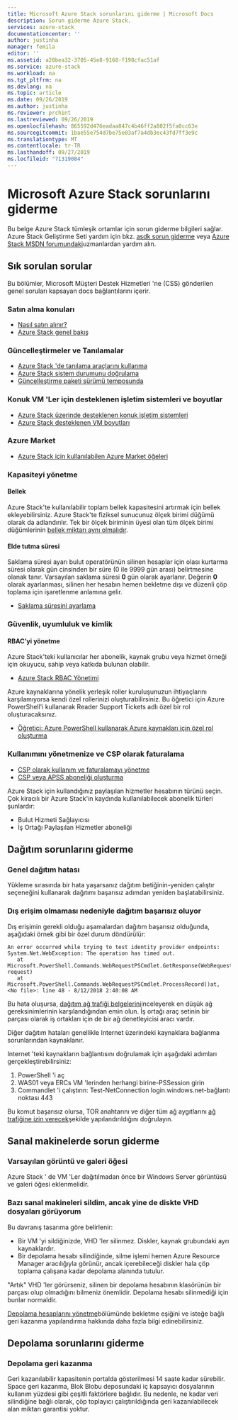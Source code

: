 ```yaml
---
title: Microsoft Azure Stack sorunlarını giderme | Microsoft Docs
description: Sorun giderme Azure Stack.
services: azure-stack
documentationcenter: ''
author: justinha
manager: femila
editor: ''
ms.assetid: a20bea32-3705-45e8-9168-f198cfac51af
ms.service: azure-stack
ms.workload: na
ms.tgt_pltfrm: na
ms.devlang: na
ms.topic: article
ms.date: 09/26/2019
ms.author: justinha
ms.reviewer: prchint
ms.lastreviewed: 09/26/2019
ms.openlocfilehash: 865592d476eadaa847c4b46ff2a802f5fa0cc63e
ms.sourcegitcommit: 1bae55e754d7be75e03af7a4db3ec43fd7ff3e9c
ms.translationtype: MT
ms.contentlocale: tr-TR
ms.lasthandoff: 09/27/2019
ms.locfileid: "71319084"
---
```

# <a name="microsoft-azure-stack-troubleshooting"></a>Microsoft Azure Stack sorunlarını giderme

Bu belge Azure Stack tümleşik ortamlar için sorun giderme bilgileri sağlar. Azure Stack Geliştirme Seti yardım için bkz. [asdk sorun giderme](../asdk/asdk-troubleshooting.md) veya [Azure Stack MSDN forumundaki](https://social.msdn.microsoft.com/Forums/azure/home?forum=azurestack)uzmanlardan yardım alın. 


## <a name="frequently-asked-questions"></a>Sık sorulan sorular

Bu bölümler, Microsoft Müşteri Destek Hizmetleri 'ne (CSS) gönderilen genel soruları kapsayan docs bağlantılarını içerir.

### <a name="purchase-considerations"></a>Satın alma konuları

* [Nasıl satın alınır?](https://azure.microsoft.com/overview/azure-stack/how-to-buy/)
* [Azure Stack genel bakış](azure-stack-overview.md)

### <a name="updates-and-diagnostics"></a>Güncelleştirmeler ve Tanılamalar

* [Azure Stack 'de tanılama araçlarını kullanma](azure-stack-diagnostics.md)
* [Azure Stack sistem durumunu doğrulama](azure-stack-diagnostic-test.md)
* [Güncelleştirme paketi sürümü temposunda](azure-stack-servicing-policy.md#update-package-release-cadence)

### <a name="supported-operating-systems-and-sizes-for-guest-vms"></a>Konuk VM 'Ler için desteklenen işletim sistemleri ve boyutlar

* [Azure Stack üzerinde desteklenen konuk işletim sistemleri](azure-stack-supported-os.md)
* [Azure Stack desteklenen VM boyutları](../user/azure-stack-vm-sizes.md)

### <a name="azure-marketplace"></a>Azure Market

* [Azure Stack için kullanılabilen Azure Market öğeleri](azure-stack-marketplace-azure-items.md)

### <a name="manage-capacity"></a>Kapasiteyi yönetme

#### <a name="memory"></a>Bellek

Azure Stack'te kullanılabilir toplam bellek kapasitesini artırmak için bellek ekleyebilirsiniz. Azure Stack'te fiziksel sunucunuz ölçek birimi düğümü olarak da adlandırılır. Tek bir ölçek biriminin üyesi olan tüm ölçek birimi düğümlerinin [bellek miktarı aynı olmalıdır](azure-stack-manage-storage-physical-memory-capacity.md).

#### <a name="retention-period"></a>Elde tutma süresi

Saklama süresi ayarı bulut operatörünün silinen hesaplar için olası kurtarma süresi olarak gün cinsinden bir süre (0 ile 9999 gün arası) belirtmesine olanak tanır. Varsayılan saklama süresi **0** gün olarak ayarlanır. Değerin **0** olarak ayarlanması, silinen her hesabın hemen bekletme dışı ve düzenli çöp toplama için işaretlenme anlamına gelir.

* [Saklama süresini ayarlama](azure-stack-manage-storage-accounts.md#set-the-retention-period)

### <a name="security-compliance-and-identity"></a>Güvenlik, uyumluluk ve kimlik  

#### <a name="manage-rbac"></a>RBAC’yi yönetme

Azure Stack'teki kullanıcılar her abonelik, kaynak grubu veya hizmet örneği için okuyucu, sahip veya katkıda bulunan olabilir.

* [Azure Stack RBAC Yönetimi](azure-stack-manage-permissions.md)

Azure kaynaklarına yönelik yerleşik roller kuruluşunuzun ihtiyaçlarını karşılamıyorsa kendi özel rollerinizi oluşturabilirsiniz. Bu öğretici için Azure PowerShell'i kullanarak Reader Support Tickets adlı özel bir rol oluşturacaksınız.

* [Öğretici: Azure PowerShell kullanarak Azure kaynakları için özel rol oluşturma](https://docs.microsoft.com/azure/role-based-access-control/tutorial-custom-role-powershell)

### <a name="manage-usage-and-billing-as-a-csp"></a>Kullanımını yönetmenize ve CSP olarak faturalama

* [CSP olarak kullanım ve faturalamayı yönetme](azure-stack-add-manage-billing-as-a-csp.md#create-a-csp-or-apss-subscription)
* [CSP veya APSS aboneliği oluşturma](azure-stack-add-manage-billing-as-a-csp.md#create-a-csp-or-apss-subscription)

Azure Stack için kullandığınız paylaşılan hizmetler hesabının türünü seçin. Çok kiracılı bir Azure Stack'in kaydında kullanılabilecek abonelik türleri şunlardır:

* Bulut Hizmeti Sağlayıcısı
* İş Ortağı Paylaşılan Hizmetler aboneliği


## <a name="troubleshoot-deployment"></a>Dağıtım sorunlarını giderme 
### <a name="general-deployment-failure"></a>Genel dağıtım hatası
Yükleme sırasında bir hata yaşarsanız dağıtım betiğinin-yeniden çalıştır seçeneğini kullanarak dağıtımı başarısız adımdan yeniden başlatabilirsiniz.  

### <a name="deployment-fails-due-to-lack-of-external-access"></a>Dış erişim olmaması nedeniyle dağıtım başarısız oluyor
Dış erişimin gerekli olduğu aşamalardan dağıtım başarısız olduğunda, aşağıdaki örnek gibi bir özel durum döndürülür:

```
An error occurred while trying to test identity provider endpoints: System.Net.WebException: The operation has timed out.
   at Microsoft.PowerShell.Commands.WebRequestPSCmdlet.GetResponse(WebRequest request)
   at Microsoft.PowerShell.Commands.WebRequestPSCmdlet.ProcessRecord()at, <No file>: line 48 - 8/12/2018 2:40:08 AM
```
Bu hata oluşursa, [dağıtım ağ trafiği belgelerini](deployment-networking.md)inceleyerek en düşük ağ gereksinimlerinin karşılandığından emin olun. İş ortağı araç setinin bir parçası olarak iş ortakları için de bir ağ denetleyicisi aracı vardır.

Diğer dağıtım hataları genellikle Internet üzerindeki kaynaklara bağlanma sorunlarından kaynaklanır.

Internet 'teki kaynakların bağlantısını doğrulamak için aşağıdaki adımları gerçekleştirebilirsiniz:

1. PowerShell 'i aç
2. WAS01 veya ERCs VM 'lerinden herhangi birine-PSSession girin
3. Commandlet 'i çalıştırın: Test-NetConnection login.windows.net-bağlantı noktası 443

Bu komut başarısız olursa, TOR anahtarını ve diğer tüm ağ aygıtlarını [ağ trafiğine izin verecek](azure-stack-network.md)şekilde yapılandırıldığını doğrulayın.

## <a name="troubleshoot-virtual-machines"></a>Sanal makinelerde sorun giderme
### <a name="default-image-and-gallery-item"></a>Varsayılan görüntü ve galeri öğesi
Azure Stack ' de VM 'Ler dağıtılmadan önce bir Windows Server görüntüsü ve galeri öğesi eklenmelidir.


### <a name="i-have-deleted-some-virtual-machines-but-still-see-the-vhd-files-on-disk"></a>Bazı sanal makineleri sildim, ancak yine de diskte VHD dosyaları görüyorum
Bu davranış tasarıma göre belirlenir:

* Bir VM 'yi sildiğinizde, VHD 'ler silinmez. Diskler, kaynak grubundaki ayrı kaynaklardır.
* Bir depolama hesabı silindiğinde, silme işlemi hemen Azure Resource Manager aracılığıyla görünür, ancak içerebileceği diskler hala çöp toplama çalışana kadar depolama alanında tutulur.

"Artık" VHD 'ler görürseniz, silinen bir depolama hesabının klasörünün bir parçası olup olmadığını bilmeniz önemlidir. Depolama hesabı silinmediği için bunlar normaldir.

[Depolama hesaplarını yönetme](azure-stack-manage-storage-accounts.md)bölümünde bekletme eşiğini ve isteğe bağlı geri kazanma yapılandırma hakkında daha fazla bilgi edinebilirsiniz.

## <a name="troubleshoot-storage"></a>Depolama sorunlarını giderme
### <a name="storage-reclamation"></a>Depolama geri kazanma
Geri kazanılabilir kapasitenin portalda gösterilmesi 14 saate kadar sürebilir. Space geri kazanma, Blok Blobu deposundaki iç kapsayıcı dosyalarının kullanım yüzdesi gibi çeşitli faktörlere bağlıdır. Bu nedenle, ne kadar veri silindiğine bağlı olarak, çöp toplayıcı çalıştırıldığında geri kazanılabilecek alan miktarı garantisi yoktur.

